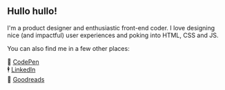 ## Hullo hullo!

I'm a product designer and enthusiastic front-end coder. I love designing nice (and impactful) user experiences and poking into HTML, CSS and JS.

You can also find me in a few other places:

💖 [CodePen](https://codepen.io/mazil/)  
🕴️ [LinkedIn](https://www.linkedin.com/in/masnibennett)  
📖 [Goodreads](https://www.goodreads.com/mazil)  


<!--
**mazil/mazil** is a ✨ _special_ ✨ repository because its `README.md` (this file) appears on your GitHub profile.

Here are some ideas to get you started:

- 🔭 I’m currently working on ...
- 🌱 I’m currently learning ...
- 👯 I’m looking to collaborate on ...
- 🤔 I’m looking for help with ...
- 💬 Ask me about ...
- 📫 How to reach me: ...
- 😄 Pronouns: ...
- ⚡ Fun fact: ...
-->
